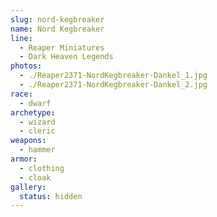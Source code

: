 ```yaml
---
slug: nord-kegbreaker
name: Nord Kegbreaker
line:
  - Reaper Miniatures
  - Dark Heaven Legends
photos:
  - ./Reaper2371-NordKegbreaker-Dankel_1.jpg
  - ./Reaper2371-NordKegbreaker-Dankel_2.jpg
race:
  - dwarf
archetype:
  - wizard
  - cleric
weapons:
  - hammer
armor:
  - clothing
  - cloak
gallery:
  status: hidden
---
```

